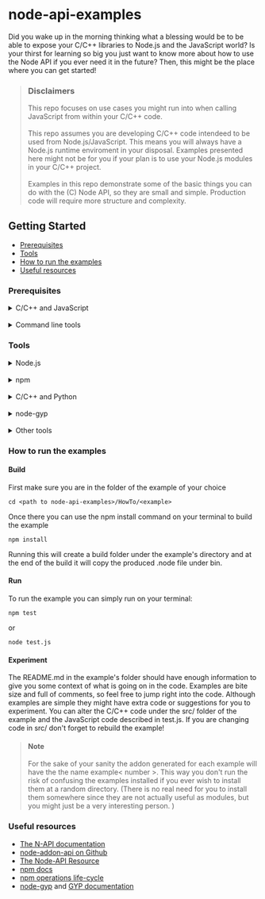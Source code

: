 # node-api-examples

Did you wake up in the morning thinking what a blessing would be to be able to expose your C/C++ libraries to Node.js
and the JavaScript world? Is your thirst for learning so big you just want to know more about how to use the Node API if you ever need it in the future? 
Then, this might be the place where you can get started!

> ### Disclaimers
> This repo focuses on use cases you might run into when calling JavaScript from within your C/C++ code. <br/><br/>This repo assumes you are developing C/C++ code intendeed to be used from Node.js/JavaScript. This means you will always have a Node.js runtime enviroment in your disposal. Examples presented here might not be for you if your plan is to use your Node.js modules in your C/C++ project.<br/><br/>Examples in this repo demonstrate some of the basic things you can do with the (C) Node API, so they are small and simple. Production code will require more structure and complexity.

## Getting Started
* [Prerequisites](#prerequisites)
* [Tools](#tools)
* [How to run the examples](#how-to-run-the-examples)
* [Useful resources](#useful-resources)

### Prerequisites

<details>
<summary> C/C++ and JavaScript </summary>
</br>

The Node-API is an API that gives you access to JavaScript through C. You will most likely want to
use it to expose functionality of your existing C/C++ project to JavaScript, use some preexisting
C/C++ library in your project or just customize certain parts of your JavaScript code with the hope
to enhance their performance using C/C++.

In any case, this assumes some level of familiarity with JavaScript and/or C/C++. It is recommended 
you try to understand what you are trying to achieve and how much of C/C++ or JavaScript you need to
know before getting into the details of this repo.

Finally, this repo is specifically designed to show you examples of using the Node API C functions.
However, there is a higher level C++ API that you can find here: [node-addon-api](https://www.npmjs.com/package/node-addon-api). 
This might be easier to work with if you don't plan for maximum customization.

</details>

</br>

<details>
<summary> Command line tools </summary>
</br>

It is highly suggested you have some familiarity with the command line tool of your environment.
One way or the other, even when using an IDE, you will most likely have to do some things in the
command line.

</details>


### Tools

<details>
<summary> Node.js </summary>
</br>

Well, if you are trying to learn about the Node-API you might have guessed Node.js will be somewhat
necessary. Node.js is an engine that allows you to run JavaScript on a computer (outside of a browser).
To install it you can visit the [Node.js download page](https://nodejs.org/en/download/package-manager). 

The LTS version is the most stable latest version available and couple of versions prior to that are 
still maintainable. Anything older might be still fine depending on the features of the Node-API you 
want to use, however the latest version will give you a more enhanced developer experience. 
Note that Node-API was first supported in Node v8.0.0 so this is the oldest you can get. For more
information on which versions support Node-API you can have a look at the [Node-API Version Matrix](https://nodejs.org/api/n-api.html#node-api-version-matrix)

Finally, Node installation comes automatically with npm which we will be talking about next.
</details>

</br>

<details>
<summary> npm </summary>
</br>

npm, the “Node Package Manager”, is a set of tools for creating, maintaining, and sharing JavaScript 
modules (libraries). (Although not the only available package manager) It will be the primary tool
you use to install and use other peoples modules, as well as create and publish your own module. It
has functionalities for creating, building, testing your projects etc that can be customized to your
specific needs. You can read more about it in the [npm Docs](https://docs.npmjs.com/). 

</details>

</br>

<details>
<summary> C/C++ and Python </summary>
</br>

Besides Node and npm, you’ll need a set of C and C++ development tools and Python.

TODO

</details>

</br>

<details>
<summary> node-gyp </summary>
</br>

TODO

</details>

</br>

<details>
<summary> Other tools </summary>
</br>

* A **shell program**: This typically comes pre-installed on macOS and Linux. For Windows, you may want to consider PowerShell or cmd.
* An **IDE**: Visual Studio Code,  WebStorm and Visual Studio are all valid choices. You can choose the one for you. I personally use Visual Studio Code and occasionally Visual Studio for its debugging environment.

</details>

### How to run the examples

#### Build

First make sure you are in the folder of the example of your choice

```
cd <path to node-api-examples>/HowTo/<example>
```

Once there you can use the npm install command on your terminal to build the example

```
npm install 
```

Running this will create a build folder under the example's directory and at the end of the build 
it will copy the produced .node file under bin.

#### Run

To run the example you can simply run on your terminal:

```
npm test
```

or

```
node test.js
```

#### Experiment

The README.md in the example's folder should have enough information to give you some context of
what is going on in the code. Examples are bite size and full of comments, so feel free to jump
right into the code. Although examples are simple they might have extra code or suggestions for you
to experiment. You can alter the C/C++ code under the src/ folder of the example and the JavaScript 
code described in test.js. If you are changing code in src/ don't forget to rebuild the example!

> #### Note 
> For the sake of your sanity the addon generated for each example will have the the name example< number >. This way you don't run the risk of confusing the examples installed if you ever wish to install them at a random directory. (There is no real need for you to install them somewhere since they are not actually useful as modules, but you might just be a very interesting person. )


### Useful resources

* [The N-API documentation](https://nodejs.org/api/n-api.html)
* [node-addon-api on Github](https://github.com/nodejs/node-addon-api)
* [The Node-API Resource](https://nodejs.github.io/node-addon-examples/)
* [npm docs](https://docs.npmjs.com)
* [npm operations life-cycle](https://docs.npmjs.com/cli/v10/using-npm/scripts#life-cycle-operation-order)
* [node-gyp](https://github.com/nodejs/node-gyp) and [GYP documentation](https://gyp.gsrc.io/docs/UserDocumentation.md)

